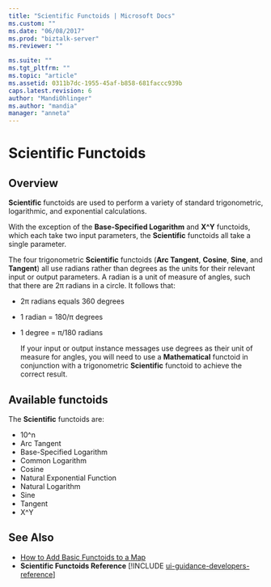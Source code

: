 ```yaml
---
title: "Scientific Functoids | Microsoft Docs"
ms.custom: ""
ms.date: "06/08/2017"
ms.prod: "biztalk-server"
ms.reviewer: ""

ms.suite: ""
ms.tgt_pltfrm: ""
ms.topic: "article"
ms.assetid: 0311b7dc-1955-45af-b858-681faccc939b
caps.latest.revision: 6
author: "MandiOhlinger"
ms.author: "mandia"
manager: "anneta"
---
```

# Scientific Functoids

## Overview
**Scientific** functoids are used to perform a variety of standard trigonometric, logarithmic, and exponential calculations.  

 With the exception of the **Base-Specified Logarithm** and **X^Y** functoids, which each take two input parameters, the **Scientific** functoids all take a single parameter.  

 The four trigonometric **Scientific** functoids (**Arc Tangent**, **Cosine**, **Sine**, and **Tangent**) all use radians rather than degrees as the units for their relevant input or output parameters. A radian is a unit of measure of angles, such that there are 2π radians in a circle. It follows that:  

- 2π radians equals 360 degrees  

- 1 radian = 180/π degrees  

- 1 degree = π/180 radians  

  If your input or output instance messages use degrees as their unit of measure for angles, you will need to use a **Mathematical** functoid in conjunction with a trigonometric **Scientific** functoid to achieve the correct result.  

## Available functoids  
 The **Scientific** functoids are: 

* 10^n
* Arc Tangent
* Base-Specified Logarithm
* Common Logarithm
* Cosine
* Natural Exponential Function
* Natural Logarithm
* Sine
* Tangent
* X^Y

## See Also  
- [How to Add Basic Functoids to a Map](../core/how-to-add-basic-functoids-to-a-map.md)   
- <strong>Scientific Functoids Reference</strong> [!INCLUDE [ui-guidance-developers-reference](../includes/ui-guidance-developers-reference.md)]
